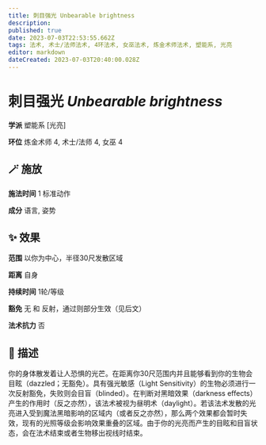 ```yaml
---
title: 刺目强光 Unbearable brightness
description: 
published: true
date: 2023-07-03T22:53:55.662Z
tags: 法术, 术士/法师法术, 4环法术, 女巫法术, 炼金术师法术, 塑能系, 光亮
editor: markdown
dateCreated: 2023-07-03T20:40:00.028Z
---
```


# **刺目强光** *Unbearable brightness*

**学派** 塑能系 \[光亮\] 

**环位** 炼金术师 4, 术士/法师 4, 女巫 4

## 🪄 施放

**施法时间** 1 标准动作

**成分** 语言, 姿势

## ✨ 效果  

**范围** 以你为中心，半径30尺发散区域

**距离** 自身  

**持续时间** 1轮/等级 

**豁免** 无 和 反射，通过则部分生效（见后文）

**法术抗力** 否

## 📖 描述

你的身体散发着让人恐惧的光芒。在距离你30尺范围内并且能够看到你的生物会目眩（dazzled；无豁免）。具有强光敏感（Light Sensitivity）的生物必须进行一次反射豁免，失败则会目盲（blinded）。在判断对黑暗效果（darkness effects）产生的作用时（反之亦然），该法术被视为昼明术（daylight）。若该法术发散的光亮进入受到魔法黑暗影响的区域内（或者反之亦然），那么两个效果都会暂时失效，现有的光照等级会影响效果重叠的区域。由于你的光亮而产生的目眩和目盲状态，会在法术结束或者生物移出视线时结束。
    